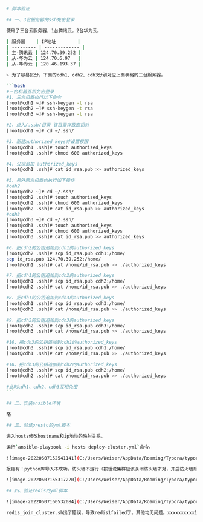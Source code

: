 ````bash
# 脚本验证

## 一、3台服务器的ssh免密登录

使用了三台云服务器，1台腾讯云，2台华为云。

| 服务器    | IP地址        |
| --------- | ------------- |
| 主-腾讯云 | 124.70.39.252 |
| 从-华为云 | 124.70.6.97   |
| 从-华为云 | 120.46.193.37 |

> 为了容易区分，下面的cdh1、cdh2、cdh3分别对应上面表格的三台服务器。

```bash
#三台机器互相免密登录
#1、三台机器执行以下命令
[root@cdh1 ~]# ssh-keygen -t rsa
[root@cdh2 ~]# ssh-keygen -t rsa
[root@cdh3 ~]# ssh-keygen -t rsa

#2、进入/.ssh/目录 该目录存放密钥对
[root@cdh1 ~]# cd ~/.ssh/

#3、新建authorized_keys并设置权限
[root@cdh1 .ssh]# touch authorized_keys
[root@cdh1 .ssh]# chmod 600 authorized_keys 

#4、公钥追加 authorized_keys 
[root@cdh1 .ssh]# cat id_rsa.pub >> authorized_keys

#5、另外两台机器也执行如下操作
#cdh2
[root@cdh2 ~]# cd ~/.ssh/
[root@cdh2 .ssh]# touch authorized_keys
[root@cdh2 .ssh]# chmod 600 authorized_keys 
[root@cdh2 .ssh]# cat id_rsa.pub >> authorized_keys
#cdh3
[root@cdh3 ~]# cd ~/.ssh/
[root@cdh3 .ssh]# touch authorized_keys
[root@cdh3 .ssh]# chmod 600 authorized_keys 
[root@cdh3 .ssh]# cat id_rsa.pub >> authorized_keys

#6、把cdh2的公钥追加到cdh1的authorized_keys
[root@cdh2 .ssh]# scp id_rsa.pub cdh1:/home/
scp id_rsa.pub 124.70.39.252:/home/
[root@cdh1 .ssh]# cat /home/id_rsa.pub >> ./authorized_keys

#7、把cdh1的公钥追加到cdh2的authorized_keys
[root@cdh1 .ssh]# scp id_rsa.pub cdh2:/home/
[root@cdh2 .ssh]# cat /home/id_rsa.pub >> ./authorized_keys

#8、把cdh1的公钥追加到cdh3的authorized_keys
[root@cdh1 .ssh]# scp id_rsa.pub cdh3:/home/
[root@cdh3 .ssh]# cat /home/id_rsa.pub >> ./authorized_keys

#9、把cdh2的公钥追加到cdh3的authorized_keys
[root@cdh2 .ssh]# scp id_rsa.pub cdh3:/home/
[root@cdh3 .ssh]# cat /home/id_rsa.pub >> ./authorized_keys

#10、把cdh3的公钥追加到cdh1的authorized_keys
[root@cdh3 .ssh]# scp id_rsa.pub cdh1:/home/
[root@cdh1 .ssh]# cat /home/id_rsa.pub >> ./authorized_keys

#10、把cdh3的公钥追加到cdh2的authorized_keys
[root@cdh3 .ssh]# scp id_rsa.pub cdh2:/home/
[root@cdh2 .ssh]# cat /home/id_rsa.pub >> ./authorized_keys

#此时cdh1、cdh2、cdh3互相免密
```

## 二、安装ansible环境

略

## 三、验证presto的yml脚本

进入hosts修改hostname和ip地址的映射关系。

运行`ansible-playbook -i hosts deploy-cluster.yml`命令。

![image-20220607152541141](C:/Users/Weiser/AppData/Roaming/Typora/typora-user-images/image-20220607152541141.png)

报错有：python库导入不成功，防火墙不运行（按理说集群应该关闭防火墙才对，开启防火墙后该报错消失），SELinux is disabled.

![image-20220607155317220](C:/Users/Weiser/AppData/Roaming/Typora/typora-user-images/image-20220607155317220.png)

## 四、验证redis的yml脚本

![image-20220607160532084](C:/Users/Weiser/AppData/Roaming/Typora/typora-user-images/image-20220607160532084.png)

redis_join_cluster.sh出了错误，导致redis1failed了。其他均无问题。xxxxxxxxxx1 1$ git push origin :refs/tags/<tagname>bash
````
